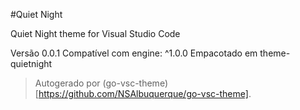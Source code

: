 #Quiet Night

Quiet Night theme for Visual Studio Code

Versão 0.0.1
Compatível com engine: ^1.0.0
Empacotado em theme-quietnight

> Autogerado por (go-vsc-theme)[https://github.com/NSAlbuquerque/go-vsc-theme].